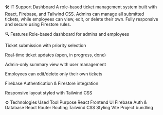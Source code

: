 🛠️ IT Support Dashboard
A role-based ticket management system built with React, Firebase, and Tailwind CSS. Admins can manage all submitted tickets, while employees can view, edit, or delete their own. Fully responsive and secure using Firestore rules.

🔍 Features
Role-based dashboard for admins and employees

Ticket submission with priority selection

Real-time ticket updates (open, in progress, done)

Admin-only summary view with user management

Employees can edit/delete only their own tickets

Firebase Authentication & Firestore integration

Responsive layout styled with Tailwind CSS

⚙️ Technologies Used
Tool	Purpose
React	Frontend UI
Firebase	Auth & Database
React Router	Routing
Tailwind CSS	Styling
Vite	Project bundling
